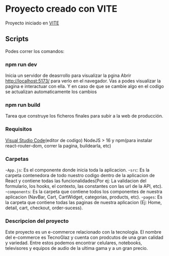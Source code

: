 # Proyecto creado con VITE
Proyecto iniciado en [VITE](https://github.com/Nicogazzotti/PreEntrega--Gazzotti)

## Scripts
Podes correr los comandos:

### npm run dev
Inicia un servidor de deasrrollo para visualizar la pgina
Abrir [http://localhost:5173/](http://localhost:5173/) para verlo en el navegador.
Vas a podes visualizar la pagina e interactuar con ella. Y en caso de que se cambie algo en el codigo se actualizan automaticamente los cambios

### npm run build
Tarea que construye los ficheros finales para subir a la web de producción.

### Requisitos
[Visual Studio Code](https://code.visualstudio.com/)(editor de codigo)
NodeJS > 16 y npm(para instalar react-router-dom, correr la pagina, buildearla, etc)

### Carpetas
-`App.js`: Es el componente donde inicia toda la aplicacion.
-`src`: Es la carpeta contenedora de todo nuestro codigo dentro de la aplicacion de React y contiene todas las funcionalidades(Por ej: La validacion del formulario, los hooks, el contexto, las constantes con las url de la API, etc).
-`components`: Es la carpeta que contiene todos los componentes de nuestra aplicacion (NavBar, Cart, CartWidget, categorias, products, etc).
-`pages`: Es la carpeta que contiene todas las paginas de nuestra aplicacion (Ej: Home, detail, cart, checkout, order-sucess).

### Descripcion del proyecto
Este proyecto es un e-commerce relacionado con la tecnologia. El nombre del e-commerce es TecnoGlaz y cuenta con prodcutos de una gran calidad y variedad. Entre estos podemos encontrar celulares, notebooks, televisores y equipos de audio de la ultima gama y a un gran precio. 
